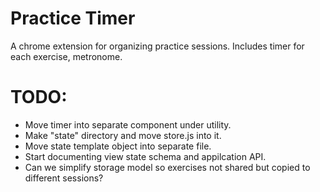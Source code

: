 # Practice Timer
A chrome extension for organizing practice sessions. Includes timer for each exercise, metronome. 


# TODO:

* Move timer into separate component under utility.
* Make "state" directory and move store.js into it. 
* Move state template object into separate file.
* Start documenting view state schema and appilcation API.
* Can we simplify storage model so exercises not shared but copied to different sessions?

